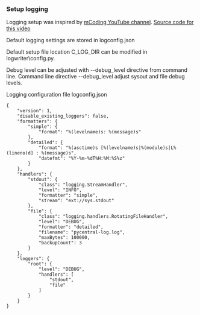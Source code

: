 ### Setup logging

Logging setup was inspired by [mCoding YouTube channel](https://www.youtube.com/@mCoding). [Source code for this video](https://github.com/mCodingLLC/VideosSampleCode/tree/master/videos/135_modern_logging)


Default logging settings are stored in logconfig.json

Default setup file location C_LOG_DIR can be modified in logwriter\config.py.

Debug level can be adjusted with --debug_level directive from command line.
Command line directive --debug_level adjust sysout and file debug levels.

Logging configuration file logconfig.json
```
{
    "version": 1,
    "disable_existing_loggers": false,
    "formatters": {
        "simple": {
            "format": "%(levelname)s: %(message)s"
        },
        "detailed": {
            "format": "%(asctime)s [%(levelname)s|%(module)s|L%(lineno)d] : %(message)s",
            "datefmt": "%Y-%m-%dT%H:%M:%S%z"
        }
    },
    "handlers": {
        "stdout": {
            "class": "logging.StreamHandler",
            "level": "INFO",
            "formatter": "simple",
            "stream": "ext://sys.stdout"
        },
        "file": {
            "class": "logging.handlers.RotatingFileHandler",
            "level": "DEBUG",
            "formatter": "detailed",
            "filename": "pycentral-log.log",
            "maxBytes": 100000,
            "backupCount": 3
        }
    },
    "loggers": {
        "root": {
            "level": "DEBUG",
            "handlers": [
                "stdout",
                "file"
            ]
        }
    }
}
```